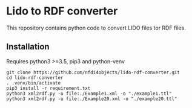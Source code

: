 # Lido to RDF converter
This repository contains python code to convert LIDO files tor RDF files.


## Installation
Requires python3 >=3.5, pip3 and python-venv 
```
git clone https://github.com/nfdi4objects/lido-rdf-converter.git
cd lido-rdf-converter
. .venv/bin/activate
pip3 install -r requirement.txt
python3 xml2rdf.py -u file:./Example1.xml -o "./example1.ttl" 
python3 xml2rdf.py -u file:./Example20.xml -o "./example20.ttl" 
```
